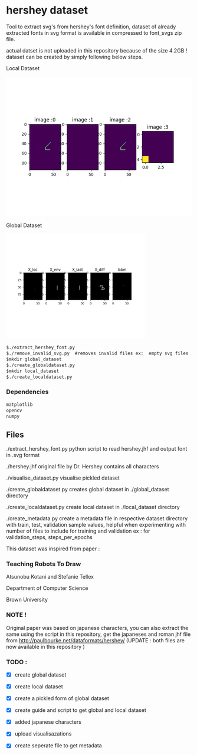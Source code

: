 # hershey dataset

Tool to extract svg's from hershey's font definition, dataset of already extracted fonts in svg format is available in compressed to font_svgs zip file.

actual datset is not uploaded in this repository because of the size 4.2GB ! dataset can be created by simply following below steps.

Local Dataset

![local_model](./res/local_model.gif)

Global Dataset

![global_model](./res/global_model.gif)

```
$./extract_hershey_font.py
$./remove_invalid_svg.py  #removes invalid files ex:  empty svg files
$mkdir global_dataset
$./create_globaldataset.py
$mkdir local_dataset
$./create_localdataset.py
```

### Dependencies

```
matplotlib
opencv
numpy
```

## Files

./extract_hershey_font.py   python script to read hershey.jhf and output font in .svg format

./hershey.jhf               original file by Dr. Hershey contains all characters

./visualise_dataset.py 	    visualise pickled dataset

./create_globaldataset.py   creates global dataset in ./global_dataset directory

./create_localdataset.py    create local dataset in ./local_dataset directory

./create_metadata.py        create a metadata file in respective dataset directory with train, test, validation sample values, helpful when experimenting with number of files to include for training and validation ex : for validation_steps, steps_per_epochs

This dataset was inspired from paper :

### Teaching Robots To Draw

Atsunobu Kotani and Stefanie Tellex

Department of Computer Science

Brown University

### NOTE !

Original paper was based on japanese characters, you can also extract the same using the script in this repository, get the japaneses and roman jhf file from http://paulbourke.net/dataformats/hershey/ (UPDATE : both files are now available in this repository )

### TODO :

- [x] create global dataset

- [x] create local dataset

- [x] create a pickled form of global dataset

- [x] create guide and script to get global and local dataset

- [x] added japanese characters

- [x] upload visualisazations  

- [x] create seperate file to get metadata
